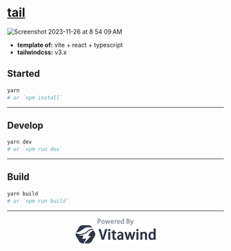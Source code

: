 # <a href="http://tail.jessejesse.com">tail</a>
<img width="1129" alt="Screenshot 2023-11-26 at 8 54 09 AM" src="https://github.com/sudo-self/tail/assets/119916323/81315ca8-fac3-494e-8807-67cd05dab762">

- **template of:** vite + react + typescript
- **tailwindcss:** v3.x

## Started
```bash
yarn
# or `npm install`
```

---
## Develop
```bash
yarn dev
# or `npm run dev`
```

---
## Build
```bash
yarn build
# or `npm run build`
```

---
<p align="center">
<img src="./powered-by-vitawind-bright.png">
</p>
